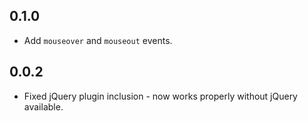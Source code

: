 ## 0.1.0

* Add `mouseover` and `mouseout` events.

## 0.0.2

* Fixed jQuery plugin inclusion - now works properly without jQuery available.
